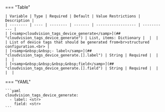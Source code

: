 === "Table"

    | Variable | Type | Required | Default | Value Restrictions | Description |
    | -------- | ---- | -------- | ------- | ------------------ | ----------- |
    | [<samp>cloudvision_tags_device_generate</samp>](## "cloudvision_tags_device_generate") | List, items: Dictionary |  |  |  | List of device tags that should be generated from<br>structured configuration.<br> |
    | [<samp>&nbsp;&nbsp;- label</samp>](## "cloudvision_tags_device_generate.[].label") | String | Required |  |  |  |
    | [<samp>&nbsp;&nbsp;&nbsp;&nbsp;field</samp>](## "cloudvision_tags_device_generate.[].field") | String | Required |  |  |  |

=== "YAML"

    ```yaml
    cloudvision_tags_device_generate:
      - label: <str>
        field: <str>
    ```
